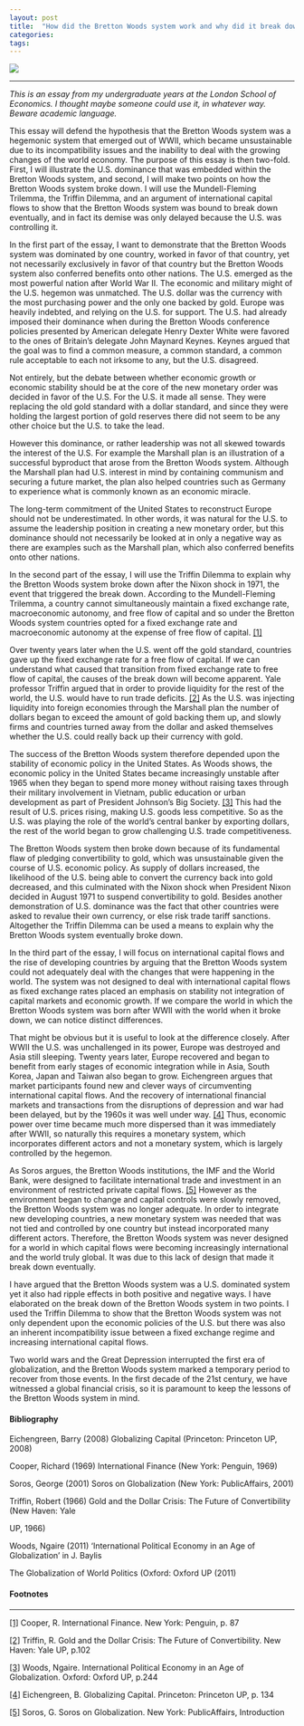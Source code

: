 ```yaml
---
layout: post
title:  "How did the Bretton Woods system work and why did it break down?"
categories: 
tags: 
---
```


![](https://cdn-images-1.medium.com/max/2600/1*03EoeK3OKbsgmW1ErztX-w.jpeg)

---

_This is an essay from my undergraduate years at the London School of Economics. I thought maybe someone could use it, in whatever way. Beware academic language._

This essay will defend the hypothesis that the Bretton Woods system was a hegemonic system that emerged out of WWII, which became unsustainable due to its incompatibility issues and the inability to deal with the growing changes of the world economy. The purpose of this essay is then two-fold. First, I will illustrate the U.S. dominance that was embedded within the Bretton Woods system, and second, I will make two points on how the Bretton Woods system broke down. I will use the Mundell-Fleming Trilemma, the Triffin Dilemma, and an argument of international capital flows to show that the Bretton Woods system was bound to break down eventually, and in fact its demise was only delayed because the U.S. was controlling it.

In the first part of the essay, I want to demonstrate that the Bretton Woods system was dominated by one country, worked in favor of that country, yet not necessarily exclusively in favor of that country but the Bretton Woods system also conferred benefits onto other nations. The U.S. emerged as the most powerful nation after World War II. The economic and military might of the U.S. hegemon was unmatched. The U.S. dollar was the currency with the most purchasing power and the only one backed by gold. Europe was heavily indebted, and relying on the U.S. for support. The U.S. had already imposed their dominance when during the Bretton Woods conference policies presented by American delegate Henry Dexter White were favored to the ones of Britain’s delegate John Maynard Keynes. Keynes argued that the goal was to find a common measure, a common standard, a common rule acceptable to each not irksome to any, but the U.S. disagreed.

Not entirely, but the debate between whether economic growth or economic stability should be at the core of the new monetary order was decided in favor of the U.S. For the U.S. it made all sense. They were replacing the old gold standard with a dollar standard, and since they were holding the largest portion of gold reserves there did not seem to be any other choice but the U.S. to take the lead.

However this dominance, or rather leadership was not all skewed towards the interest of the U.S. For example the Marshall plan is an illustration of a successful byproduct that arose from the Bretton Woods system. Although the Marshall plan had U.S. interest in mind by containing communism and securing a future market, the plan also helped countries such as Germany to experience what is commonly known as an economic miracle.

The long-term commitment of the United States to reconstruct Europe should not be underestimated. In other words, it was natural for the U.S. to assume the leadership position in creating a new monetary order, but this dominance should not necessarily be looked at in only a negative way as there are examples such as the Marshall plan, which also conferred benefits onto other nations.

In the second part of the essay, I will use the Triffin Dilemma to explain why the Bretton Woods system broke down after the Nixon shock in 1971, the event that triggered the break down. According to the Mundell-Fleming Trilemma, a country cannot simultaneously maintain a fixed exchange rate, macroeconomic autonomy, and free flow of capital and so under the Bretton Woods system countries opted for a fixed exchange rate and macroeconomic autonomy at the expense of free flow of capital. [[1]](https://medium.com/p/new-post#_ftn1)

Over twenty years later when the U.S. went off the gold standard, countries gave up the fixed exchange rate for a free flow of capital. If we can understand what caused that transition from fixed exchange rate to free flow of capital, the causes of the break down will become apparent. Yale professor Triffin argued that in order to provide liquidity for the rest of the world, the U.S. would have to run trade deficits. [[2]](https://medium.com/p/new-post#_ftn2) As the U.S. was injecting liquidity into foreign economies through the Marshall plan the number of dollars began to exceed the amount of gold backing them up, and slowly firms and countries turned away from the dollar and asked themselves whether the U.S. could really back up their currency with gold.

The success of the Bretton Woods system therefore depended upon the stability of economic policy in the United States. As Woods shows, the economic policy in the United States became increasingly unstable after 1965 when they began to spend more money without raising taxes through their military involvement in Vietnam, public education or urban development as part of President Johnson’s Big Society. [[3]](https://medium.com/p/new-post#_ftn3) This had the result of U.S. prices rising, making U.S. goods less competitive. So as the U.S. was playing the role of the world’s central banker by exporting dollars, the rest of the world began to grow challenging U.S. trade competitiveness.

The Bretton Woods system then broke down because of its fundamental flaw of pledging convertibility to gold, which was unsustainable given the course of U.S. economic policy. As supply of dollars increased, the likelihood of the U.S. being able to convert the currency back into gold decreased, and this culminated with the Nixon shock when President Nixon decided in August 1971 to suspend convertibility to gold. Besides another demonstration of U.S. dominance was the fact that other countries were asked to revalue their own currency, or else risk trade tariff sanctions. Altogether the Triffin Dilemma can be used a means to explain why the Bretton Woods system eventually broke down.

In the third part of the essay, I will focus on international capital flows and the rise of developing countries by arguing that the Bretton Woods system could not adequately deal with the changes that were happening in the world. The system was not designed to deal with international capital flows as fixed exchange rates placed an emphasis on stability not integration of capital markets and economic growth. If we compare the world in which the Bretton Woods system was born after WWII with the world when it broke down, we can notice distinct differences.

That might be obvious but it is useful to look at the difference closely. After WWII the U.S. was unchallenged in its power, Europe was destroyed and Asia still sleeping. Twenty years later, Europe recovered and began to benefit from early stages of economic integration while in Asia, South Korea, Japan and Taiwan also began to grow. Eichengreen argues that market participants found new and clever ways of circumventing international capital flows. And the recovery of international financial markets and transactions from the disruptions of depression and war had been delayed, but by the 1960s it was well under way. [[4]](https://medium.com/p/new-post#_ftn4) Thus, economic power over time became much more dispersed than it was immediately after WWII, so naturally this requires a monetary system, which incorporates different actors and not a monetary system, which is largely controlled by the hegemon.

As Soros argues, the Bretton Woods institutions, the IMF and the World Bank, were designed to facilitate international trade and investment in an environment of restricted private capital flows. [[5]](https://medium.com/p/new-post#_ftn5) However as the environment began to change and capital controls were slowly removed, the Bretton Woods system was no longer adequate. In order to integrate new developing countries, a new monetary system was needed that was not tied and controlled by one country but instead incorporated many different actors. Therefore, the Bretton Woods system was never designed for a world in which capital flows were becoming increasingly international and the world truly global. It was due to this lack of design that made it break down eventually.

I have argued that the Bretton Woods system was a U.S. dominated system yet it also had ripple effects in both positive and negative ways. I have elaborated on the break down of the Bretton Woods system in two points. I used the Triffin Dilemma to show that the Bretton Woods system was not only dependent upon the economic policies of the U.S. but there was also an inherent incompatibility issue between a fixed exchange regime and increasing international capital flows.

Two world wars and the Great Depression interrupted the first era of globalization, and the Bretton Woods system marked a temporary period to recover from those events. In the first decade of the 21st century, we have witnessed a global financial crisis, so it is paramount to keep the lessons of the Bretton Woods system in mind.

#### **Bibliography**

Eichengreen, Barry (2008) Globalizing Capital (Princeton: Princeton UP, 2008)

Cooper, Richard (1969) International Finance (New York: Penguin, 1969)

Soros, George (2001) Soros on Globalization (New York: PublicAffairs, 2001)

Triffin, Robert (1966) Gold and the Dollar Crisis: The Future of Convertibility (New Haven: Yale

UP, 1966)

Woods, Ngaire (2011) ‘International Political Economy in an Age of Globalization’ in J. Baylis

The Globalization of World Politics (Oxford: Oxford UP (2011)

#### Footnotes

---

[[1]](https://medium.com/p/new-post#_ftnref1) Cooper, R. International Finance. New York: Penguin, p. 87

[[2]](https://medium.com/p/new-post#_ftnref2) Triffin, R. Gold and the Dollar Crisis: The Future of Convertibility. New Haven: Yale UP, p.102

[[3]](https://medium.com/p/new-post#_ftnref3) Woods, Ngaire. International Political Economy in an Age of Globalization. Oxford: Oxford UP, p.244

[[4]](https://medium.com/p/new-post#_ftnref4) Eichengreen, B. Globalizing Capital. Princeton: Princeton UP, p. 134

[[5]](https://medium.com/p/new-post#_ftnref5) Soros, G. Soros on Globalization. New York: PublicAffairs, Introduction
